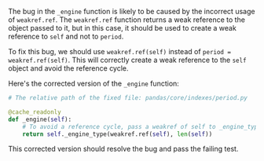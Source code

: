 The bug in the `_engine` function is likely to be caused by the incorrect usage of `weakref.ref`. The `weakref.ref` function returns a weak reference to the object passed to it, but in this case, it should be used to create a weak reference to `self` and not to `period`.

To fix this bug, we should use `weakref.ref(self)` instead of `period = weakref.ref(self)`. This will correctly create a weak reference to the `self` object and avoid the reference cycle.

Here's the corrected version of the `_engine` function:

```python
# The relative path of the fixed file: pandas/core/indexes/period.py

@cache_readonly
def _engine(self):
    # To avoid a reference cycle, pass a weakref of self to _engine_type.
    return self._engine_type(weakref.ref(self), len(self))
```

This corrected version should resolve the bug and pass the failing test.
